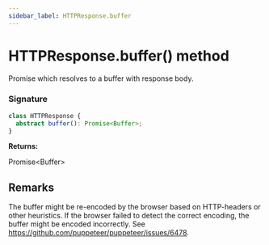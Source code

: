 ```yaml
---
sidebar_label: HTTPResponse.buffer
---
```


# HTTPResponse.buffer() method

Promise which resolves to a buffer with response body.

### Signature

```typescript
class HTTPResponse {
  abstract buffer(): Promise<Buffer>;
}
```

**Returns:**

Promise&lt;Buffer&gt;

## Remarks

The buffer might be re-encoded by the browser based on HTTP-headers or other heuristics. If the browser failed to detect the correct encoding, the buffer might be encoded incorrectly. See https://github.com/puppeteer/puppeteer/issues/6478.
